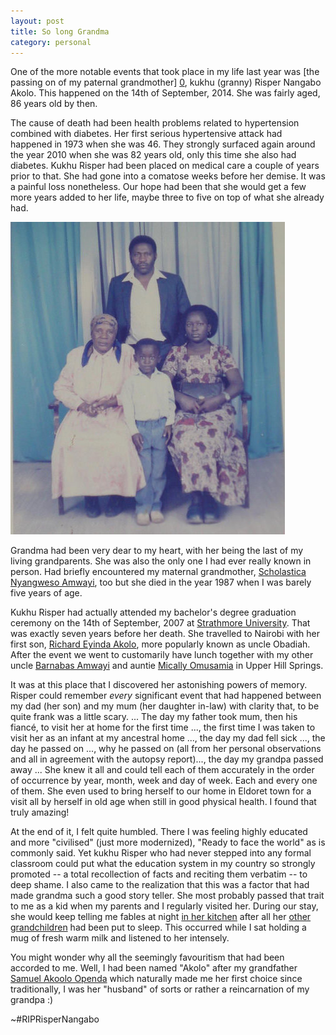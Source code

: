 ```yaml
---
layout: post
title: So long Grandma
category: personal 
--- 
```

One of the more notable events that took place in my life last year was [the passing on of my paternal grandmother] [0], kukhu (granny) Risper Nangabo Akolo. This happened on the 14th of September, 2014. She was fairly aged, 86 years old by then.  

The cause of death had been health problems related to hypertension combined with diabetes. Her first serious hypertensive attack had happened in 1973 when she was 46. They strongly surfaced again around the year 2010 when she was 82 years old, only this time she also had diabetes. Kukhu Risper had been placed on medical care a couple of years prior to that. She had gone into a comatose weeks before her demise. It was a painful loss nonetheless. Our hope had been that she would get a few more years added to her life, maybe three to five on top of what she already had. 

![Photo of my grandmother, mother (seated) and my father and I standing](/assets/images/Kukhu_Risper_mum_dad_and_I.png)

Grandma had been very dear to my heart, with her being the last of my living grandparents. She was also the only one I had ever really known in person. Had briefly encountered my maternal grandmother, [Scholastica Nyangweso Amwayi][1], too but she died in the year 1987 when I was barely five years of age. 

Kukhu Risper had actually attended my bachelor's degree graduation ceremony on the 14th of September, 2007 at [Strathmore University][2]. That was exactly seven years before her death. She travelled to Nairobi  with her first son, [Richard Eyinda Akolo][3], more popularly known as uncle Obadiah. After the event we went to customarily have lunch together with my other uncle [Barnabas Amwayi][4] and auntie [Mically Omusamia][5] in Upper Hill Springs. 

It was at this place that I discovered her astonishing powers of memory. Risper could remember *every* significant event that had happened between my dad (her son) and my mum (her daughter in-law) with clarity that, to be quite frank was a little scary. ... The day my father took mum, then his fiancé, to visit her at home for the first time ..., the first time I was taken to visit her as an infant at my ancestral home ..., the day my dad fell sick ..., the day he passed on ..., why he passed on (all from her personal observations and all in agreement with the autopsy report)..., the day my grandpa passed away ... She knew it all and could tell each of them accurately in the order of occurrence by year, month, week and day of week. Each and every one of them. She even used to bring herself to our home in Eldoret town for a visit all by herself in old age when still in good physical health. I found that truly amazing!

At the end of it, I felt quite humbled. There I was feeling highly educated and more "civilised" (just more modernized), "Ready to face the world" as is commonly said. Yet kukhu Risper who had never stepped into any formal classroom could put what the education system in my country so strongly promoted -- a total recollection of facts and reciting them verbatim -- to deep shame. I also came to the realization that this was a factor that had made grandma such a good story teller. She most probably passed that trait to me as a kid when my parents and I regularly visited her. During our stay, she would keep telling me fables at night [in her kitchen][6] after all her [other grandchildren][7] had been put to sleep. This occurred while I sat holding a mug of fresh warm milk and listened to her intensely.

You might wonder why all the seemingly favouritism that had been accorded to me. Well, I had been named "Akolo" after my grandfather [Samuel Akoolo Openda][8] which naturally made me her first choice since traditionally, I was her "husband" of sorts or rather a reincarnation of my grandpa :)

~#RIPRisperNangabo

[0]: https://www.flickr.com/photos/mchiteri/sets/72157647750851895/ "Photo set of us giving our final tribute to our late paternal grandmother"
[1]: https://www.flickr.com/photos/mchiteri/5010942717/in/set-72157626055297784 "Maternal grandma seated second from left with her daughters and. Those standing are her sons"
[2]: http://www.strathmore.edu/ "Strathmore University, my Alma mater"
[3]: http://youtu.be/WaF235uWB4I "Uncle Richard Obadiah Akolo speaks at his mother's funeral" 
[4]: https://www.flickr.com/photos/98645159@N06/15891374932/in/set-72157649449099925 "Uncle Barnabas Amwayi (Jam) with son Obilo behind"
[5]: http://youtu.be/tlhsWbNoavY "Aunty Mically Omusamia speaks on behalf of my mum, Gertrude Oranga Akolo"
[6]: http://youtu.be/axTvRW7cRpg "Having a chat with grandma inside her kitchen in December 2010"
[7]: https://www.flickr.com/photos/mchiteri/15132691347/in/set-72157647750851895/ "Most of grandma's grandchildren"
[8]: https://www.flickr.com/photos/mchiteri/15834030855/in/set-72157626055297784 "Samuel Akoolo Openda, our grandfather in 1936 aged 38"

